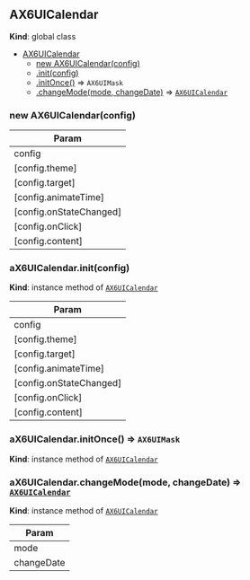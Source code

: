 <a name="AX6UICalendar"></a>

## AX6UICalendar
**Kind**: global class  

* [AX6UICalendar](#AX6UICalendar)
    * [new AX6UICalendar(config)](#new_AX6UICalendar_new)
    * [.init(config)](#AX6UICalendar+init)
    * [.initOnce()](#AX6UICalendar+initOnce) ⇒ <code>AX6UIMask</code>
    * [.changeMode(mode, changeDate)](#AX6UICalendar+changeMode) ⇒ <code>[AX6UICalendar](#AX6UICalendar)</code>

<a name="new_AX6UICalendar_new"></a>

### new AX6UICalendar(config)

| Param |
| --- |
| config | 
| [config.theme] | 
| [config.target] | 
| [config.animateTime] | 
| [config.onStateChanged] | 
| [config.onClick] | 
| [config.content] | 

<a name="AX6UICalendar+init"></a>

### aX6UICalendar.init(config)
**Kind**: instance method of <code>[AX6UICalendar](#AX6UICalendar)</code>  

| Param |
| --- |
| config | 
| [config.theme] | 
| [config.target] | 
| [config.animateTime] | 
| [config.onStateChanged] | 
| [config.onClick] | 
| [config.content] | 

<a name="AX6UICalendar+initOnce"></a>

### aX6UICalendar.initOnce() ⇒ <code>AX6UIMask</code>
**Kind**: instance method of <code>[AX6UICalendar](#AX6UICalendar)</code>  
<a name="AX6UICalendar+changeMode"></a>

### aX6UICalendar.changeMode(mode, changeDate) ⇒ <code>[AX6UICalendar](#AX6UICalendar)</code>
**Kind**: instance method of <code>[AX6UICalendar](#AX6UICalendar)</code>  

| Param |
| --- |
| mode | 
| changeDate | 

